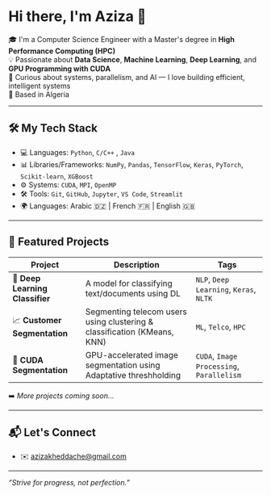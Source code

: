 # Hi there, I'm Aziza 👋

🎓 I'm a Computer Science Engineer with a Master's degree in **High Performance Computing (HPC)**  
💡 Passionate about **Data Science**, **Machine Learning**, **Deep Learning**, and **GPU Programming with CUDA**  
🧠 Curious about systems, parallelism, and AI — I love building efficient, intelligent systems  
📍 Based in Algeria

---

## 🛠️ My Tech Stack

- 💻 Languages: `Python`, `C/C++` , `Java`
- 📊 Libraries/Frameworks: `NumPy`, `Pandas`, `TensorFlow`, `Keras`, `PyTorch`, `Scikit-learn`, `XGBoost`
- ⚙️ Systems:  `CUDA`, `MPI`, `OpenMP`
- 🛠 Tools: `Git`, `GitHub`, `Jupyter`, `VS Code`, `Streamlit`
- 🌍 Languages: Arabic 🇩🇿 | French 🇫🇷 | English 🇬🇧

---

## 📂 Featured Projects

| Project | Description | Tags |
|--------|-------------|------|
| 🧠 **Deep Learning Classifier** | A model for classifying text/documents using DL | `NLP`, `Deep Learning`, `Keras`, `NLTK` |
| 📈 **Customer Segmentation** | Segmenting telecom users using clustering & classification (KMeans, KNN) | `ML`, `Telco`, `HPC` |
| 🧮 **CUDA Segmentation** | GPU-accelerated image segmentation using Adaptative threshholding | `CUDA`, `Image Processing`, `Parallelism` |


➡️ _More projects coming soon…_

---

## 📬 Let's Connect
- ✉️ azizakheddache@gmail.com

---
*“Strive for progress, not perfection.”*
